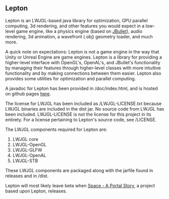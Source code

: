 ## Lepton  
Lepton is an LWJGL-based java library for optimization, GPU parallel computing, 3d rendering, and other features you would expect in a low-level game engine, like a physics engine (based on [JBullet](http://jbullet.advel.cz)), audio rendering, 3d animation, a wavefront (.obj) geometry loader, and much more.  
  
A quick note on expectations: Lepton is not a game engine in the way that Unity or Unreal Engine are game engines. Lepton is a library for providing a higher-level interface with OpenGL's, OpenAL's, and JBullet's functionality by managing their features through higher-level classes with more intuitive functionality and by making connections between them easier. Lepton also provides some utilities for optimization and parallel computing.  
  
A javadoc for Lepton has been provided in /doc/index.html, and is hosted on github pages [here](https://ranchordo.github.io/lepton/).  
  
The license for LWJGL has been included as /LWJGL-LICENSE.txt because LWJGL binaries are included in the dist jar. No source code from LWJGL has been included. LWJGL-LICENSE is not the license for this project in its entirety. For a license pertaining to Lepton's source code, see /LICENSE.  
  
The LWJGL components required for Lepton are:  
1. LWJGL core  
2. LWJGL-OpenGL  
3. LWJGL-GLFW  
4. LWJGL-OpenAL  
5. LWJGL-STB  
  
These LWJGL components are packaged along with the jarfile found in releases and in /dist.  
  
Lepton will most likely leave beta when [Space - A Portal Story](https://ranchordo.github.io/space-a-portal-story), a project based upon Lepton, releases.